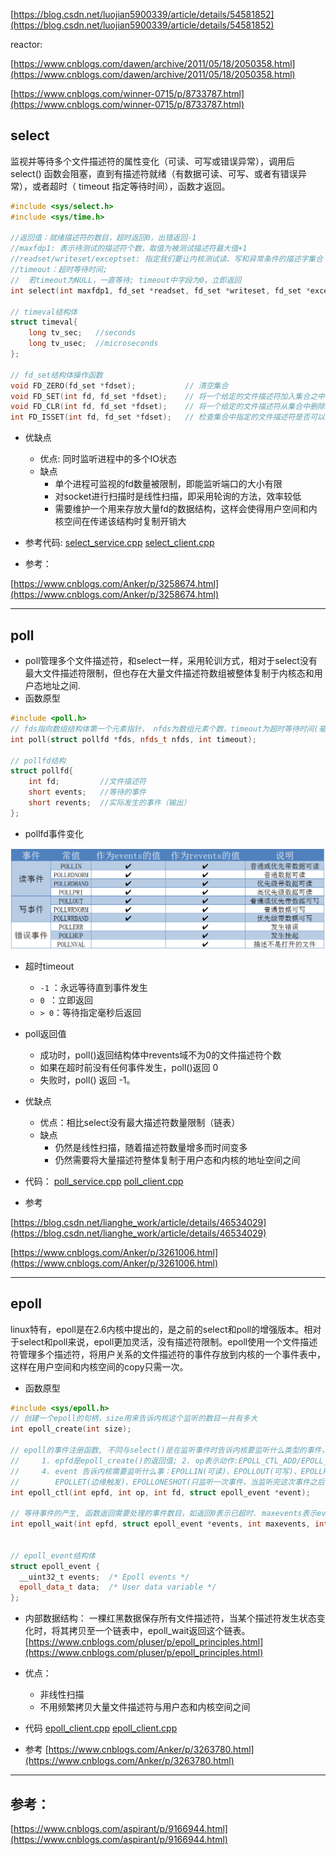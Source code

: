 [https://blog.csdn.net/luojian5900339/article/details/54581852](https://blog.csdn.net/luojian5900339/article/details/54581852)

reactor:

[https://www.cnblogs.com/dawen/archive/2011/05/18/2050358.html](https://www.cnblogs.com/dawen/archive/2011/05/18/2050358.html)

[https://www.cnblogs.com/winner-0715/p/8733787.html](https://www.cnblogs.com/winner-0715/p/8733787.html)

## select
监视并等待多个文件描述符的属性变化（可读、可写或错误异常），调用后 select() 函数会阻塞，直到有描述符就绪（有数据可读、可写、或者有错误异常），或者超时（ timeout 指定等待时间），函数才返回。
```cpp
#include <sys/select.h>
#include <sys/time.h>

//返回值：就绪描述符的数目，超时返回0，出错返回-1
//maxfdp1: 表示待测试的描述符个数，取值为被测试描述符最大值+1
//readset/writeset/exceptset: 指定我们要让内核测试读、写和异常条件的描述字集合
//timeout：超时等待时间; 
//	若timeout为NULL，一直等待; timeout中字段为0，立即返回
int select(int maxfdp1, fd_set *readset, fd_set *writeset, fd_set *exceptset, const struct timeval *timeout);

// timeval结构体
struct timeval{
	long tv_sec;   //seconds
	long tv_usec;  //microseconds
};

// fd_set结构体操作函数
void FD_ZERO(fd_set *fdset);           // 清空集合
void FD_SET(int fd, fd_set *fdset);    // 将一个给定的文件描述符加入集合之中
void FD_CLR(int fd, fd_set *fdset);    // 将一个给定的文件描述符从集合中删除
int FD_ISSET(int fd, fd_set *fdset);   // 检查集合中指定的文件描述符是否可以读写 
```

- 优缺点
  - 优点: 同时监听进程中的多个IO状态
  - 缺点
    - 单个进程可监视的fd数量被限制，即能监听端口的大小有限
	- 对socket进行扫描时是线性扫描，即采用轮询的方法，效率较低
	- 需要维护一个用来存放大量fd的数据结构，这样会使得用户空间和内核空间在传递该结构时复制开销大

- 参考代码: [select_service.cpp](./select_service.cpp)  [select_client.cpp](./select_client.cpp)

- 参考： 

[https://www.cnblogs.com/Anker/p/3258674.html](https://www.cnblogs.com/Anker/p/3258674.html)

---
## poll
- poll管理多个文件描述符，和select一样，采用轮训方式，相对于select没有最大文件描述符限制，但也存在大量文件描述符数组被整体复制于内核态和用户态地址之间.
- 函数原型
```cpp
#include <poll.h>
// fds指向数组结构体第一个元素指针， nfds为数组元素个数，timeout为超时等待时间(毫秒)。
int poll(struct pollfd *fds, nfds_t nfds, int timeout);

// pollfd结构
struct pollfd{
	int fd;		    //文件描述符
	short events;   //等待的事件
	short revents;	//实际发生的事件（输出）
};
```
- pollfd事件变化

![pollfd事件变化](../pic/poll_event.png)

- 超时timeout

  - `-1` ：永远等待直到事件发生
  - `0 `：立即返回
  - `> 0`：等待指定毫秒后返回

- poll返回值
  - 成功时，poll()返回结构体中revents域不为0的文件描述符个数
  - 如果在超时前没有任何事件发生，poll()返回 0
  - 失败时，poll() 返回 -1。

- 优缺点
  - 优点：相比select没有最大描述符数量限制（链表）
  - 缺点
    - 仍然是线性扫描，随着描述符数量增多而时间变多
	- 仍然需要将大量描述符整体复制于用户态和内核的地址空间之间
 - 代码： [poll_service.cpp](./poll_service.cpp) [poll_client.cpp](./poll_client.cpp)
 - 参考
 
 [https://blog.csdn.net/lianghe_work/article/details/46534029](https://blog.csdn.net/lianghe_work/article/details/46534029)
 
 [https://www.cnblogs.com/Anker/p/3261006.html](https://www.cnblogs.com/Anker/p/3261006.html)
 
 ---
 
 ## epoll
 linux特有，epoll是在2.6内核中提出的，是之前的select和poll的增强版本。相对于select和poll来说，epoll更加灵活，没有描述符限制。epoll使用一个文件描述符管理多个描述符，将用户关系的文件描述符的事件存放到内核的一个事件表中，这样在用户空间和内核空间的copy只需一次。

 
- 函数原型
```cpp
#include <sys/epoll.h>
// 创建一个epoll的句柄，size用来告诉内核这个监听的数目一共有多大
int epoll_create(int size);

// epoll的事件注册函数, 不同与select()是在监听事件时告诉内核要监听什么类型的事件，而是在这里先注册要监听的事件类型。
//     1. epfd是epoll_create()的返回值; 2. op表示动作:EPOLL_CTL_ADD/EPOLL_CTL_MOD/EPOLL_CTL_DEL; 3. fd表示要监听的描述符
//     4. event 告诉内核需要监听什么事：EPOLLIN(可读)、EPOLLOUT(可写)、EPOLLPRI(紧急可读)、EPOLLERR(错误)、EPOLLHUP(被挂起)、
//        EPOLLET(边缘触发)、EPOLLONESHOT(只监听一次事件，当监听完这次事件之后，如果还需要继续监听这个socket的话，需要再次把这个socket加入到EPOLL队列里)
int epoll_ctl(int epfd, int op, int fd, struct epoll_event *event);

// 等待事件的产生, 函数返回需要处理的事件数目，如返回0表示已超时. maxevents表示events有多大，不能大于创建时的size
int epoll_wait(int epfd, struct epoll_event *events, int maxevents, int timeout);


// epoll_event结构体
struct epoll_event {
  __uint32_t events;  /* Epoll events */
  epoll_data_t data;  /* User data variable */
};
```
- 内部数据结构： 一棵红黑数据保存所有文件描述符，当某个描述符发生状态变化时，将其拷贝至一个链表中，epoll_wait返回这个链表。
[https://www.cnblogs.com/pluser/p/epoll_principles.html](https://www.cnblogs.com/pluser/p/epoll_principles.html)

- 优点：
  - 非线性扫描
  - 不用频繁拷贝大量文件描述符与用户态和内核空间之间
- 代码 [epoll_client.cpp](./epoll_client.cpp) [epoll_client.cpp](./epoll_client.cpp)

- 参考
[https://www.cnblogs.com/Anker/p/3263780.html](https://www.cnblogs.com/Anker/p/3263780.html)


---
 
 ## 参考：
 
 [https://www.cnblogs.com/aspirant/p/9166944.html](https://www.cnblogs.com/aspirant/p/9166944.html)
 	
 
